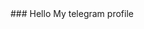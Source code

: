 <link rel="stylesheet" href="path/to/font-awesome/css/font-awesome.min.css">
### Hello My telegram profile <a href=""><i class="fa fa-telegram" aria-hidden="true"></i></a>





